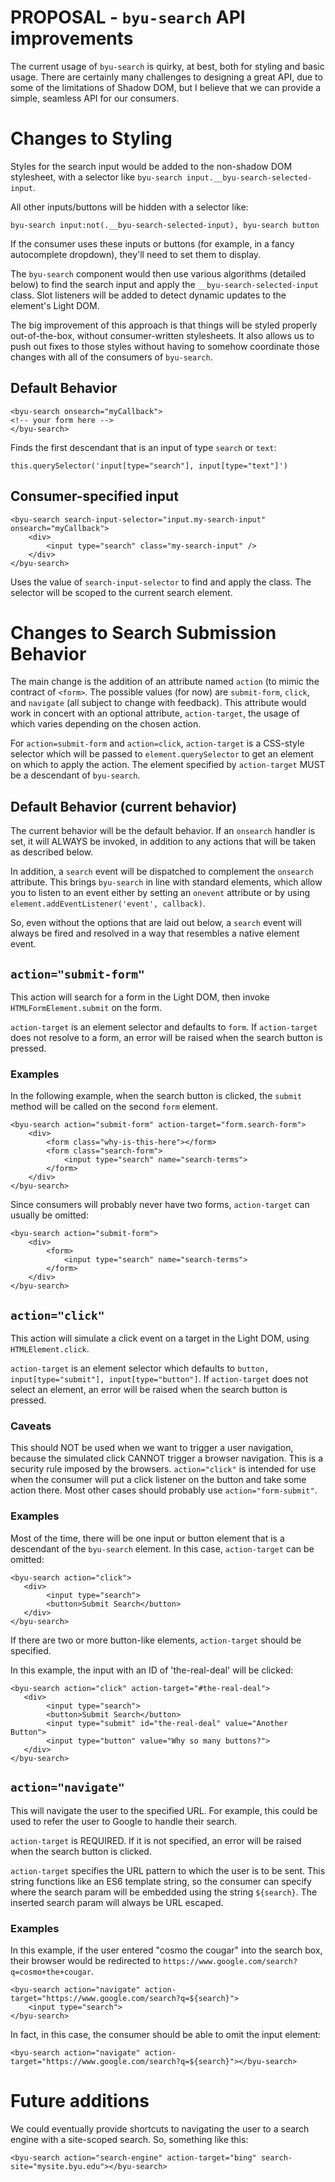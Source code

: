 # PROPOSAL - `byu-search` API improvements

The current usage of `byu-search` is quirky, at best, both for styling
and basic usage. There are certainly many challenges to designing a great
API, due to some of the limitations of Shadow DOM, but I believe that
we can provide a simple, seamless API for our consumers.

# Changes to Styling

Styles for the search input would be added to the non-shadow DOM
stylesheet, with a selector like
`byu-search input.__byu-search-selected-input`.

All other inputs/buttons will be hidden with a selector like:

```
byu-search input:not(.__byu-search-selected-input), byu-search button
```

If the consumer uses these inputs or buttons (for example, in a fancy
autocomplete dropdown), they'll need to set them to display.

The `byu-search` component would then use various algorithms (detailed
below) to find the search input and apply the `__byu-search-selected-input`
class. Slot listeners will be added to detect dynamic updates to the
element's Light DOM.

The big improvement of this approach is that things will be styled
properly out-of-the-box, without consumer-written stylesheets.  It also
allows us to push out fixes to those styles without having to somehow
coordinate those changes with all of the consumers of `byu-search`.

## Default Behavior

```
<byu-search onsearch="myCallback">
<!-- your form here -->
</byu-search>
```

Finds the first descendant that is an input of type `search` or `text`:

```
this.querySelector('input[type="search"], input[type="text"]')
```

## Consumer-specified input

```
<byu-search search-input-selector="input.my-search-input" onsearch="myCallback">
    <div>
        <input type="search" class="my-search-input" />
    </div>
</byu-search>
```

Uses the value of `search-input-selector` to find and apply the class.
The selector will be scoped to the current search element.

# Changes to Search Submission Behavior

The main change is the addition of an attribute named `action` (to mimic
the contract of `<form>`.  The possible values (for now) are `submit-form`,
`click`, and `navigate` (all subject to change with feedback). This
attribute would work in concert with
an optional attribute, `action-target`, the usage of which varies
depending on the chosen action.

For `action=submit-form` and `action=click`, `action-target`
is a CSS-style selector which will be passed to
`element.querySelector` to get an element on which to apply the action.
The element specified by `action-target` MUST be a descendant of `byu-search`.

## Default Behavior (current behavior)

The current behavior will be the default behavior. If an `onsearch` handler
is set, it will ALWAYS be invoked, in addition to any actions that will
be taken as described below.

In addition, a `search` event will be dispatched to complement the
`onsearch` attribute. This brings `byu-search` in line with standard
elements, which allow you to listen to an event either by setting an
`onevent` attribute or by using `element.addEventListener('event', callback)`.

So, even without the options that are laid out below, a `search` event
will always be fired and resolved in a way that resembles a native
element event.

## `action="submit-form"`

This action will search for a form in the Light DOM, then invoke
`HTMLFormElement.submit` on the form.

`action-target` is an element selector and defaults to `form`.
If `action-target` does not resolve to a form, an error will be raised
when the search button is pressed.

### Examples

In the following example, when the search button is clicked, the `submit`
method will be called on the second `form` element.

```
<byu-search action="submit-form" action-target="form.search-form">
    <div>
        <form class="why-is-this-here"></form>
        <form class="search-form">
            <input type="search" name="search-terms">
        </form>
    </div>
</byu-search>
```

Since consumers will probably never have two forms, `action-target` can
usually be omitted:

```
<byu-search action="submit-form">
    <div>
        <form>
            <input type="search" name="search-terms">
        </form>
    </div>
</byu-search>
```

## `action="click"`

This action will simulate a click event on a target in the Light DOM,
using `HTMLElement.click`.

`action-target` is an element selector which defaults to
`button, input[type="submit"], input[type="button"]`.
If `action-target` does not select an element, an error will be raised
when the search button is pressed.

### Caveats

This should NOT be used when we want to trigger a user
navigation, because the simulated click CANNOT trigger a browser navigation.
This is a security rule imposed by the browsers. `action="click"` is
intended for use when the consumer will put a click listener on the
button and take some action there. Most other cases should probably
use `action="form-submit"`.

### Examples

Most of the time, there will be one input or button element that is a
descendant of the `byu-search` element. In this case, `action-target`
can be omitted:

```
<byu-search action="click">
   <div>
        <input type="search">
        <button>Submit Search</button>
   </div>
</byu-search>
```

If there are two or more button-like elements, `action-target` should be
specified.

In this example, the input with an ID of 'the-real-deal' will
be clicked:

```
<byu-search action="click" action-target="#the-real-deal">
   <div>
        <input type="search">
        <button>Submit Search</button>
        <input type="submit" id="the-real-deal" value="Another Button">
        <input type="button" value="Why so many buttons?">
   </div>
</byu-search>
```

## `action="navigate"`

This will navigate the user to the specified URL. For example, this could
be used to refer the user to Google to handle their search.

`action-target` is REQUIRED. If it is not specified, an error will be
raised when the search button is clicked.

`action-target` specifies the URL pattern to which the
user is to be sent. This string functions like an ES6 template string,
so the consumer can specify where the search param will be embedded using
the string `${search}`. The inserted search param will always be URL escaped.

### Examples

In this example, if the user entered "cosmo the cougar" into the search box,
their browser would be redirected to
`https://www.google.com/search?q=cosmo+the+cougar`.

```
<byu-search action="navigate" action-target="https://www.google.com/search?q=${search}">
    <input type="search">
</byu-search>
```

In fact, in this case, the consumer should be able to omit the input
element:

```
<byu-search action="navigate" action-target="https://www.google.com/search?q=${search}"></byu-search>
```

# Future additions

We could eventually provide shortcuts to navigating the user to a search engine
with a site-scoped search.  So, something like this:

```
<byu-search action="search-engine" action-target="bing" search-site="mysite.byu.edu"></byu-search>
```
